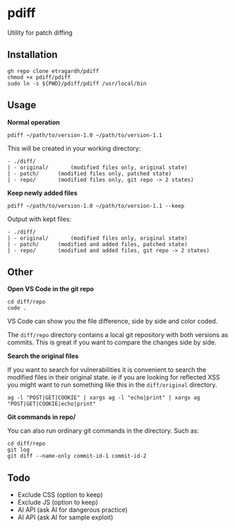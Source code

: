 # pdiff
Utility for patch diffing


## Installation

```
gh repo clone etragardh/pdiff
chmod +x pdiff/pdiff
sudo ln -s ${PWD}/pdiff/pdiff /usr/local/bin
```

## Usage

**Normal operation**
```
pdiff ~/path/to/version-1.0 ~/path/to/version-1.1
```
This will be created in your working directory:
```
- ./diff/
| - original/		(modified files only, original state)
| - patch/		(modified files only, patched state)
| - repo/		(modified files only, git repo -> 2 states)
```

**Keep newly added files**
```
pdiff ~/path/to/version-1.0 ~/path/to/version-1.1 --keep
```
Output with kept files:
```
- ./diff/
| - original/		(modified files only, original state)
| - patch/		(modified and added files, patched state)
| - repo/		(modified and added files, git repo -> 2 states)
```

## Other

**Open VS Code in the git repo**
```
cd diff/repo
code .
```
VS Code can show you the file difference, side by side and color coded.<br />

The `diff/repo` directory contains a local git repository with both versions as commits. This is great if you want to compare the changes side by side.<br />

**Search the original files**

If you want to search for vulnerabilities it is convenient to search the modified files in their original state. ie if you are looking for reflected XSS you might want to run something like this in the `diff/original` directory.<br />

```
ag -l "POST|GET|COOKIE" | xargs ag -l "echo|print" | xargs ag "POST|GET|COOKIE|echo|print"
```

**Git commands in repo/**

You can also run ordinary git commands in the directory. Such as:
```
cd diff/repo
git log
git diff --name-only commit-id-1 commit-id-2
```

## Todo

+ Exclude CSS (option to keep)
+ Exclude JS (option to keep)
+ AI API (ask AI for dangerous practice)
+ AI API (ask AI for sample exploit)
